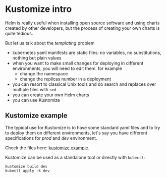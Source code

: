 # Kustomize intro

Helm is really useful when installing open source software and using charts created by other developers, but
the process of creating your own charts is quite tedious.

But let us talk about the *templating* problem
- kubernetes yaml manifests are static files: no variables, no substitutions, nothing but plain values
- when you want to make small changes for deploying in different environments, you will need to edit them. for example
    - change the namespace
    - change the replicas number in a deployment
- you can resort to classical Unix tools and do search and replaces over multiple files with `sed`
- you can create your own Helm charts
- you can use Kustomize

## Kustomize example

The typical use for Kustomize is to have some standard yaml files and to try to deploy them on different environments, let's say you have different specifications for *prod* and *dev* environment.

Check the files here: [kustomize example](kustomize-example).

Kustomize can be used as a standalone tool or directly with `kubectl`:

```
kustomize build dev
kubectl apply -k dev 
```



